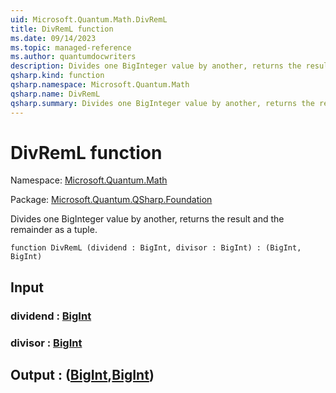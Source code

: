 ```yaml
---
uid: Microsoft.Quantum.Math.DivRemL
title: DivRemL function
ms.date: 09/14/2023
ms.topic: managed-reference
ms.author: quantumdocwriters
description: Divides one BigInteger value by another, returns the result and the remainder as a tuple.
qsharp.kind: function
qsharp.namespace: Microsoft.Quantum.Math
qsharp.name: DivRemL
qsharp.summary: Divides one BigInteger value by another, returns the result and the remainder as a tuple.
---
```


# DivRemL function

Namespace: [Microsoft.Quantum.Math](xref:Microsoft.Quantum.Math)

Package: [Microsoft.Quantum.QSharp.Foundation](https://nuget.org/packages/Microsoft.Quantum.QSharp.Foundation)


Divides one BigInteger value by another, returns the result and the remainder as a tuple.

```qsharp
function DivRemL (dividend : BigInt, divisor : BigInt) : (BigInt, BigInt)
```


## Input

### dividend : [BigInt](xref:microsoft.quantum.qsharp.valueliterals#bigint-literals)




### divisor : [BigInt](xref:microsoft.quantum.qsharp.valueliterals#bigint-literals)





## Output : ([BigInt](xref:microsoft.quantum.qsharp.valueliterals#bigint-literals),[BigInt](xref:microsoft.quantum.qsharp.valueliterals#bigint-literals))

